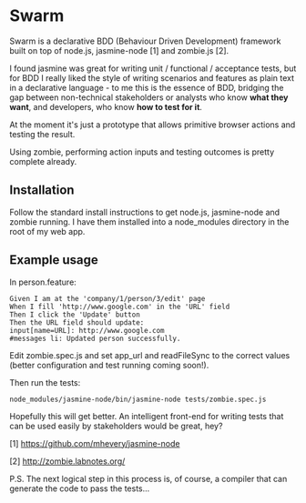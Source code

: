 Swarm
=====

Swarm is a declarative BDD (Behaviour Driven Development) framework built on top of node.js, jasmine-node [1] and zombie.js [2].

I found jasmine was great for writing unit / functional / acceptance tests, but for BDD I really liked the style of writing scenarios and features as plain text in a declarative language - to me this is the essence of BDD, bridging the gap between non-technical stakeholders or analysts who know **what they want**, and developers, who know **how to test for it**.

At the moment it's just a prototype that allows primitive browser actions and testing the result.

Using zombie, performing action inputs and testing outcomes is pretty complete already.

Installation
------------

Follow the standard install instructions to get node.js, jasmine-node and zombie running. I have them installed into a node_modules directory in the root of my web app.

Example usage
-------------

In person.feature:

	Given I am at the 'company/1/person/3/edit' page
	When I fill 'http://www.google.com' in the 'URL' field
	Then I click the 'Update' button
	Then the URL field should update:
	input[name=URL]: http://www.google.com
	#messages li: Updated person successfully.

Edit zombie.spec.js and set app_url and readFileSync to the correct values (better configuration and test running coming soon!).

Then run the tests:

	node_modules/jasmine-node/bin/jasmine-node tests/zombie.spec.js

Hopefully this will get better. An intelligent front-end for writing tests that can be used easily by stakeholders would be great, hey?

[1] https://github.com/mhevery/jasmine-node

[2] http://zombie.labnotes.org/

P.S. The next logical step in this process is, of course, a compiler that can generate the code to pass the tests...
